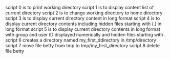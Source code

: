 script 0 is to print  working directory 
script 1 is to display content list of current directory
script 2 is to change working directory to home directory
script 3 is to display current directory content in long format
script 4 is to display current directory contents including hidden files starting with (.) in long format
script 5 is to display current directory contents in long format with group and user ID displayed numerically and hidden files starting with .
script 6 creates a directory named my_first_ddirectory in /tmp/directory
script 7 move file betty from tmp to tmp/my_first_directory
script 8 delete file betty